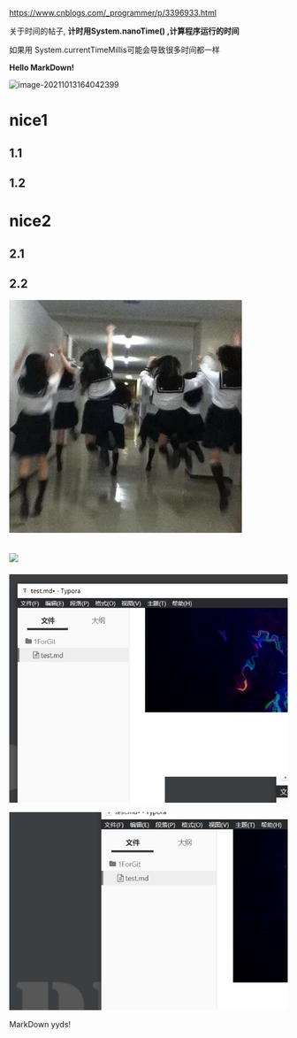 

https://www.cnblogs.com/_programmer/p/3396933.html

关于时间的帖子,    **计时用System.nanoTime() ,计算程序运行的时间**



如果用 System.currentTimeMillis可能会导致很多时间都一样































**Hello MarkDown!**

![image-20211013164042399](C:\Users\handsomeyi\AppData\Roaming\Typora\typora-user-images\image-20211013164042399.png)

# nice1

## 1.1

## 1.2

# nice2

## 2.1

## 2.2

![](https://raw.githubusercontent.com/handsomeyi/Pics/master/202110131740395.jpg)











## ![](https://raw.githubusercontent.com/handsomeyi/Pics/master/Aurora-4k.jpg)





![image-20211013200802238](https://raw.githubusercontent.com/handsomeyi/Pics/master/202110132008315.png)

![image-20211013200713471](https://raw.githubusercontent.com/handsomeyi/Pics/master/202110132007527.png)



MarkDown yyds!









